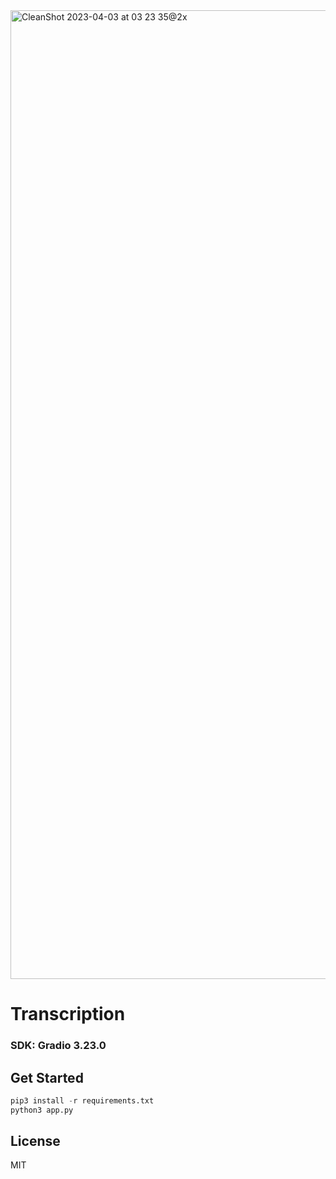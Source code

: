 <img width="1550" alt="CleanShot 2023-04-03 at 03 23 35@2x" src="https://user-images.githubusercontent.com/54872601/229374456-ab0fb63e-cf69-4ca8-9ccc-1da558513163.png">

# Transcription
### SDK: Gradio 3.23.0

## Get Started
```python
pip3 install -r requirements.txt
python3 app.py
```

## License
MIT
